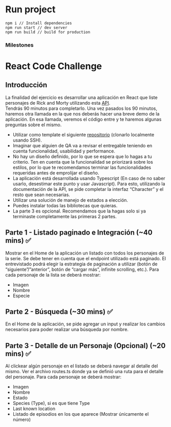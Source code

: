 # Run project

```
npm i // Install dependencies
npm run start // dev server
npm run build // build for production
```

### Milestones

# React Code Challenge

## Introducción

La finalidad del ejercicio es desarrollar una aplicación en React que liste personajes de Rick and Morty utilizando esta [API](https://rickandmortyapi.com/documentation/#rest).  
Tendrás 90 minutos para completarlo. Una vez pasados los 90 minutos, haremos otra llamada en la que nos deberás hacer una breve demo de la aplicación. En esa llamada, veremos el código entre y te haremos algunas preguntas sobre el mismo.

- Utilizar como template el siguiente [repositorio](https://github.com/HumandDev/r-code-challenge) (clonarlo localmente usando SSH).
- Imaginar que alguien de QA va a revisar el entregable teniendo en cuenta funcionalidad, usabilidad y performance.
- No hay un diseño definido, por lo que se espera que lo hagas a tu criterio. Ten en cuenta que la funcionalidad se priorizará sobre los estilos, por lo que te recomendamos terminar las funcionalidades requeridas antes de emprolijar el diseño.
- La aplicación está desarrollada usando Typescript (En caso de no saber usarlo, desestimar este punto y usar Javascript). Para esto, utilizando la documentación de la API, se pide completar la interfaz “Character” y el resto que sean necesarias.
- Utilizar una solución de manejo de estados a elección.
- Puedes instalar todas las bibliotecas que quieras.
- La parte 3 es opcional. Recomendamos que la hagas solo si ya terminaste completamente las primeras 2 partes.

## Parte 1 \- Listado paginado e Integración (\~40 mins) ✅

Mostrar en el Home de la aplicación un listado con todos los personajes de la serie. Se debe tener en cuenta que el endpoint utilizado está paginado. El entrevistado podrá elegir la estrategia de paginación a utilizar (botón de “siguiente”/”anterior”, botón de “cargar más”, infinite scrolling, etc.). Para cada personaje de la lista se deberá mostrar:

- Imagen
- Nombre
- Especie

## Parte 2 \- Búsqueda (\~30 mins) ✅

En el Home de la aplicación, se pide agregar un input y realizar los cambios necesarios para poder realizar una búsqueda por nombre.

## Parte 3 \- Detalle de un Personaje (Opcional) (\~20 mins) ✅

Al clickear algún personaje en el listado se deberá navegar al detalle del mismo. Ver el archivo routes.ts donde ya se definió una ruta para el detalle del personaje. Para cada personaje se deberá mostrar:

- Imagen
- Nombre
- Estado
- Species (Type), si es que tiene Type
- Last known location
- Listado de episodios en los que aparece (Mostrar únicamente el número)
